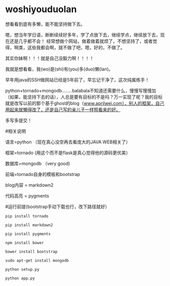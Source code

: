 # woshiyouduolan

想看看到底有多懒，能不能坚持做下去。

嗯，想当年学日语，断断续续好多年，学了点放下去，继续学点，继续放下去，现在还是几乎都不会！
经常想做个网站，做着做着就烦了，不想坚持了，或者觉得，啊类，这些我都会啊，就不做了吧，嗯，好的，不做了。

其实你妹啊！！！就是自己没毅力啊！！！！


我就是想看看，我(wo)是(shi)有(you)多(duo)懒(lan)。


早年用java的SSH做网站已经是5年前了，早忘记干净了，这次纯属练手！

python+tornado+mongodb........balabala不知道还需要什么，慢慢写慢慢加（如果，能坚持下去的话），人总是要有目标的不是吗？万一实现了呢？我的目标就是改写以前的那个基于ghost的blog（www.aprilwei.com），别人的框架，自己用起来就懒得改了，还是自己写的亲儿子一样照看来的好。

多写多提交！

#相关说明

语言=python  （现在真心没空再去看庞大的JAVA WEB相关了）

框架=tornado  (用这个而不是flask是真心觉得他的源码更优美）

数据库=mongodb （very good)

前端=tornado自身的模板和bootstrap 

blog内容 = markdown2

代码高亮 = pygments

#运行前提(bootstrap手动下载也行，改下路径就好）

`pip install tornado`

`pip install markdown2`

`pip install pygments`

`npm install bower`

`bower install bootstrap`

`sudo apt-get install mongodb`


`python setup.py`

`python app.py`


